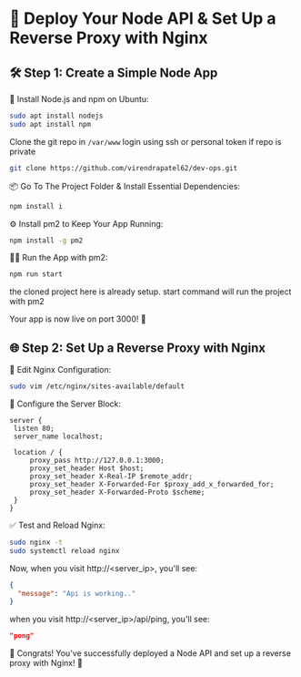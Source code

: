 # 🚀 Deploy Your Node API & Set Up a Reverse Proxy with Nginx

## 🛠️ Step 1: Create a Simple Node App

🔧 Install Node.js and npm on Ubuntu:

```bash
sudo apt install nodejs
sudo apt install npm
```

Clone the git repo in `/var/www`
login using ssh or personal token if repo is private

```bash
git clone https://github.com/virendrapatel62/dev-ops.git
```

📦 Go To The Project Folder & Install Essential Dependencies:

```bash
npm install i
```

⚙️ Install pm2 to Keep Your App Running:

```bash
npm install -g pm2
```

🚴‍♂️ Run the App with pm2:

```bash
npm run start
```

the cloned project here is already setup. start command will run the project with pm2

Your app is now live on port 3000! 🎉

## 🌐 Step 2: Set Up a Reverse Proxy with Nginx

🔄 Edit Nginx Configuration:

```bash
sudo vim /etc/nginx/sites-available/default
```

🔧 Configure the Server Block:

```nginx
server {
 listen 80;
 server_name localhost;

 location / {
     proxy_pass http://127.0.0.1:3000;
     proxy_set_header Host $host;
     proxy_set_header X-Real-IP $remote_addr;
     proxy_set_header X-Forwarded-For $proxy_add_x_forwarded_for;
     proxy_set_header X-Forwarded-Proto $scheme;
 }
}
```

✅ Test and Reload Nginx:

```bash
sudo nginx -t
sudo systemctl reload nginx
```

Now, when you visit http://<server_ip>, you'll see:

```json
{
  "message": "Api is working.."
}
```

when you visit http://<server_ip>/api/ping, you'll see:

```json
"pong"
```

🎉 Congrats! You've successfully deployed a Node API and set up a reverse proxy with Nginx! 🎊
